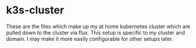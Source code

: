 # k3s-cluster

These are the files which make up my at home kubernetes cluster which are pulled down to the cluster via flux.
This setup is specific to my cluster and domain. I may make it more easily configurable for other setups later.
